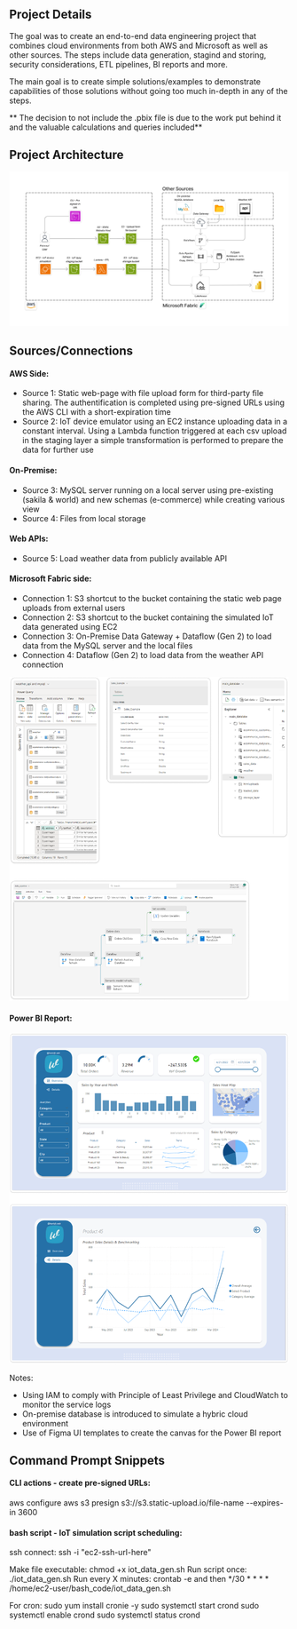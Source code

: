 ## Project Details

The goal was to create an end-to-end data engineering project that combines cloud environments from both AWS and Microsoft as well as other sources.
The steps include data generation, stagind and storing, security considerations, ETL pipelines, BI reports and more.

The main goal is to create simple solutions/examples to demonstrate capabilities of those solutions without going too much in-depth in any of the steps.

** The decision to not include the .pbix file is due to the work put behind it and the valuable calculations and queries included**

## Project Architecture
![alt text](<screenshots/AWS_Fabric Project.png>)

## Sources/Connections

#### AWS Side:
* Source 1: Static web-page with file upload form for third-party file sharing. The authentification is completed using pre-signed URLs using the AWS CLI with a short-expiration time
* Source 2: IoT device emulator using an EC2 instance uploading data in a constant interval. Using a Lambda function triggered at each csv upload in the staging layer a simple transformation is performed to prepare the data for further use

#### On-Premise:
* Source 3: MySQL server running on a local server using pre-existing (sakila & world) and new schemas (e-commerce) while creating various view
* Source 4: Files from local storage

#### Web APIs:
* Source 5: Load weather data from publicly available API

#### Microsoft Fabric side:
* Connection 1: S3 shortcut to the bucket containing the static web page uploads from external users
* Connection 2: S3 shortcut to the bucket containing the simulated IoT data generated using EC2
* Connection 3: On-Premise Data Gateway + Dataflow (Gen 2) to load data from the MySQL server and the local files
* Connection 4: Dataflow (Gen 2) to load data from the weather API connection

![alt text](screenshots/fabric_elements.png)

#### Power BI Report:

![alt text](screenshots/powerbi_report.png)

Notes:
- Using IAM to comply with Principle of Least Privilege and CloudWatch to monitor the service logs
- On-premise database is introduced to simulate a hybric cloud environment
- Use of Figma UI templates to create the canvas for the Power BI report


## Command Prompt Snippets
#### CLI actions - create pre-signed URLs:
aws configure
aws s3 presign s3://s3.static-upload.io/file-name --expires-in 3600

#### bash script - IoT simulation script scheduling:
ssh connect:
ssh -i "ec2-ssh-url-here"

Make file executable: chmod +x iot_data_gen.sh
Run script once: ./iot_data_gen.sh
Run every X minutes: crontab -e and then */30 * * * * /home/ec2-user/bash_code/iot_data_gen.sh

For cron:
sudo yum install cronie -y
sudo systemctl start crond
sudo systemctl enable crond
sudo systemctl status crond
